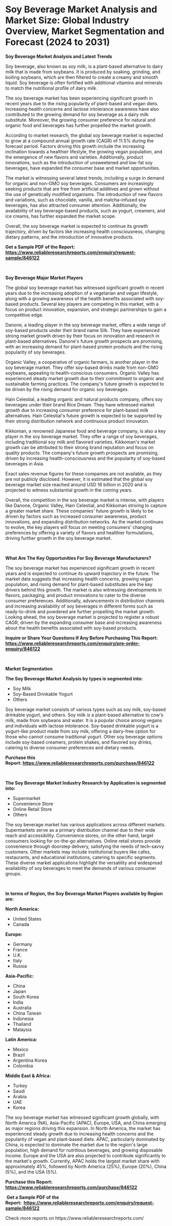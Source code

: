 <p><h1>Soy Beverage Market Analysis and Market Size: Global Industry Overview, Market Segmentation and Forecast (2024 to 2031)</h1></p><p><strong>Soy Beverage Market Analysis and Latest Trends</strong></p>
<p><p>Soy beverage, also known as soy milk, is a plant-based alternative to dairy milk that is made from soybeans. It is produced by soaking, grinding, and boiling soybeans, which are then filtered to create a creamy and smooth liquid. Soy beverage is often fortified with additional vitamins and minerals to match the nutritional profile of dairy milk.</p><p>The soy beverage market has been experiencing significant growth in recent years due to the rising popularity of plant-based and vegan diets. Increasing health concerns and lactose intolerance awareness have also contributed to the growing demand for soy beverage as a dairy milk substitute. Moreover, the growing consumer preference for natural and organic food and beverages has further propelled the market growth.</p><p>According to market research, the global soy beverage market is expected to grow at a compound annual growth rate (CAGR) of 11.5% during the forecast period. Factors driving this growth include the increasing inclination towards a healthier lifestyle, the growing vegan population, and the emergence of new flavors and varieties. Additionally, product innovations, such as the introduction of unsweetened and low-fat soy beverages, have expanded the consumer base and market opportunities.</p><p>The market is witnessing several latest trends, including a surge in demand for organic and non-GMO soy beverages. Consumers are increasingly seeking products that are free from artificial additives and grown without the use of genetically modified organisms. The introduction of new flavors and variations, such as chocolate, vanilla, and matcha-infused soy beverages, has also attracted consumer attention. Additionally, the availability of soy beverage-based products, such as yogurt, creamers, and ice creams, has further expanded the market scope.</p><p>Overall, the soy beverage market is expected to continue its growth trajectory, driven by factors like increasing health consciousness, changing dietary patterns, and the introduction of innovative products.</p></p>
<p><strong>Get a Sample PDF of the Report:&nbsp; <a href="https://www.reliableresearchreports.com/enquiry/request-sample/846122">https://www.reliableresearchreports.com/enquiry/request-sample/846122</a></strong></p>
<p>&nbsp;</p>
<p><strong>Soy Beverage Major Market Players</strong></p>
<p><p>The global soy beverage market has witnessed significant growth in recent years due to the increasing adoption of a vegetarian and vegan lifestyle, along with a growing awareness of the health benefits associated with soy-based products. Several key players are competing in this market, with a focus on product innovation, expansion, and strategic partnerships to gain a competitive edge.</p><p>Danone, a leading player in the soy beverage market, offers a wide range of soy-based products under their brand name Silk. They have experienced strong market growth driven by their focus on innovation and research in plant-based alternatives. Danone's future growth prospects are promising, with an increasing demand for plant-based protein products and the rising popularity of soy beverages.</p><p>Organic Valley, a cooperative of organic farmers, is another player in the soy beverage market. They offer soy-based drinks made from non-GMO soybeans, appealing to health-conscious consumers. Organic Valley has experienced steady market growth due to their commitment to organic and sustainable farming practices. The company's future growth is expected to be driven by the rising demand for organic soy beverages.</p><p>Hain Celestial, a leading organic and natural products company, offers soy beverages under their brand Rice Dream. They have witnessed market growth due to increasing consumer preference for plant-based milk alternatives. Hain Celestial's future growth is expected to be supported by their strong distribution network and continuous product innovation.</p><p>Kikkoman, a renowned Japanese food and beverage company, is also a key player in the soy beverage market. They offer a range of soy beverages, including traditional soy milk and flavored varieties. Kikkoman's market growth can be attributed to their strong brand reputation and focus on quality products. The company's future growth prospects are promising, driven by increasing health-consciousness and the popularity of soy-based beverages in Asia.</p><p>Exact sales revenue figures for these companies are not available, as they are not publicly disclosed. However, it is estimated that the global soy beverage market size reached around USD 16 billion in 2020 and is projected to witness substantial growth in the coming years.</p><p>Overall, the competition in the soy beverage market is intense, with players like Danone, Organic Valley, Hain Celestial, and Kikkoman striving to capture a greater market share. These companies' future growth is likely to be driven by factors such as increased consumer awareness, product innovations, and expanding distribution networks. As the market continues to evolve, the key players will focus on meeting consumers' changing preferences by offering a variety of flavors and healthier formulations, driving further growth in the soy beverage market.</p></p>
<p>&nbsp;</p>
<p><strong>What Are The Key Opportunities For Soy Beverage Manufacturers?</strong></p>
<p><p>The soy beverage market has experienced significant growth in recent years and is expected to continue its upward trajectory in the future. The market data suggests that increasing health concerns, growing vegan population, and rising demand for plant-based substitutes are the key drivers behind this growth. The market is also witnessing developments in flavors, packaging, and product innovations to cater to the diverse consumer preferences. Additionally, advancements in distribution channels and increasing availability of soy beverages in different forms such as ready-to-drink and powdered are further propelling the market growth. Looking ahead, the soy beverage market is projected to register a robust CAGR, driven by the expanding consumer base and increasing awareness about the health benefits associated with soy-based products.</p></p>
<p><strong>Inquire or Share Your Questions If Any Before Purchasing This Report: <a href="https://www.reliableresearchreports.com/enquiry/pre-order-enquiry/846122">https://www.reliableresearchreports.com/enquiry/pre-order-enquiry/846122</a></strong></p>
<p>&nbsp;</p>
<p><strong>Market Segmentation</strong></p>
<p><strong>The Soy Beverage Market Analysis by types is segmented into:</strong></p>
<p><ul><li>Soy Milk</li><li>Soy-Based Drinkable Yogurt</li><li>Others</li></ul></p>
<p><p>Soy beverage market consists of various types such as soy milk, soy-based drinkable yogurt, and others. Soy milk is a plant-based alternative to cow's milk, made from soybeans and water. It is a popular choice among vegans and individuals with lactose intolerance. Soy-based drinkable yogurt is a yogurt-like product made from soy milk, offering a dairy-free option for those who cannot consume traditional yogurt. Other soy beverage options include soy-based creamers, protein shakes, and flavored soy drinks, catering to diverse consumer preferences and dietary needs.</p></p>
<p><strong>Purchase this Report:&nbsp;<a href="https://www.reliableresearchreports.com/purchase/846122">https://www.reliableresearchreports.com/purchase/846122</a></strong></p>
<p>&nbsp;</p>
<p><strong>The Soy Beverage Market Industry Research by Application is segmented into:</strong></p>
<p><ul><li>Supermarket</li><li>Convenience Store</li><li>Online Retail Store</li><li>Others</li></ul></p>
<p><p>The soy beverage market has various applications across different markets. Supermarkets serve as a primary distribution channel due to their wide reach and accessibility. Convenience stores, on the other hand, target consumers looking for on-the-go alternatives. Online retail stores provide convenience through doorstep delivery, satisfying the needs of tech-savvy customers. Other markets may include institutional buyers like cafes, restaurants, and educational institutions, catering to specific segments. These diverse market applications highlight the versatility and widespread availability of soy beverages to meet the demands of various consumer groups.</p></p>
<p>&nbsp;</p>
<p><strong>In terms of Region, the Soy Beverage Market Players available by Region are:</strong></p>
<p>
    <p> <strong> North America: </strong>
        <ul>
            <li>United States</li>
            <li>Canada</li>
        </ul>
        </p> 
    <p> <strong> Europe: </strong>
        <ul>
            <li>Germany</li>
            <li>France</li>
            <li>U.K.</li>
            <li>Italy</li>
            <li>Russia</li>
        </ul>
        </p> 
    <p> <strong> Asia-Pacific: </strong>
        <ul>
            <li>China</li>
            <li>Japan</li>
            <li>South Korea</li>
            <li>India</li>
            <li>Australia</li>
            <li>China Taiwan</li>
            <li>Indonesia</li>
            <li>Thailand</li>
            <li>Malaysia</li>
        </ul>
        </p> 
    <p> <strong> Latin America: </strong>
        <ul>
            <li>Mexico</li>
            <li>Brazil</li>
            <li>Argentina Korea</li>
            <li>Colombia</li>
        </ul>
        </p> 
    <p> <strong> Middle East & Africa: </strong>
        <ul>
            <li>Turkey</li>
            <li>Saudi</li>
            <li>Arabia</li>
            <li>UAE</li>
            <li>Korea</li>
        </ul>
    </p>
    </p>
<p><p>The soy beverage market has witnessed significant growth globally, with North America (NA), Asia-Pacific (APAC), Europe, USA, and China emerging as major regions driving this expansion. In North America, the market has experienced steady growth due to increasing health concerns and the popularity of vegan and plant-based diets. APAC, particularly dominated by China, is expected to dominate the market due to the region's large population, high demand for nutritious beverages, and growing disposable income. Europe and the USA are also projected to contribute significantly to the market's growth. Currently, APAC holds the largest market share with approximately 45%, followed by North America (25%), Europe (20%), China (5%), and the USA (5%).</p></p>
<p><strong>Purchase this Report: <a href="https://www.reliableresearchreports.com/purchase/846122">https://www.reliableresearchreports.com/purchase/846122</a></strong></p>
<p>&nbsp;<strong>Get a Sample PDF of the Report:&nbsp;&nbsp;<a href="https://www.reliableresearchreports.com/enquiry/request-sample/846122">https://www.reliableresearchreports.com/enquiry/request-sample/846122</a></strong></p>
<p><strong></strong></p>
<p>Check more reports on https://www.reliableresearchreports.com/</p>